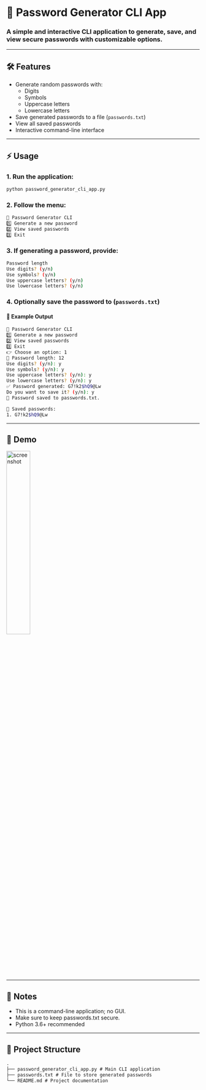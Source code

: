 # 🔐 Password Generator CLI App

### A simple and interactive CLI application to generate, save, and view secure passwords with customizable options.

---

## 🛠 Features

- Generate random passwords with:
  - Digits
  - Symbols
  - Uppercase letters
  - Lowercase letters
- Save generated passwords to a file (`passwords.txt`)
- View all saved passwords
- Interactive command-line interface

---

## ⚡ Usage

### 1. Run the application:

```bash
python password_generator_cli_app.py
```

### 2. Follow the menu:

```bash
🔐 Password Generator CLI
1️⃣ Generate a new password
2️⃣ View saved passwords
3️⃣ Exit
```

### 3. If generating a password, provide:

```bash
Password length
Use digits? (y/n)
Use symbols? (y/n)
Use uppercase letters? (y/n)
Use lowercase letters? (y/n)
```

### 4. Optionally save the password to (`passwords.txt`)

#### 📌 Example Output

```bash
🔐 Password Generator CLI
1️⃣ Generate a new password
2️⃣ View saved passwords
3️⃣ Exit
👉 Choose an option: 1
📏 Password length: 12
Use digits? (y/n): y
Use symbols? (y/n): y
Use uppercase letters? (y/n): y
Use lowercase letters? (y/n): y
✅ Password generated: G7!k2$hQ9@Lw
Do you want to save it? (y/n): y
💾 Password saved to passwords.txt.

📂 Saved passwords:
1. G7!k2$hQ9@Lw
```
---
## 🎥 Demo

<img  alt="screenshot" alt="screenshot" src="https://github.com/user-attachments/assets/2f24ffec-dfac-4a3f-b781-2cdb100a6ad4"  width="35%" />

---

## 📝 Notes

- This is a command-line application; no GUI.
- Make sure to keep passwords.txt secure.
- Python 3.6+ recommended

---

## 📂 Project Structure
```markdown
.
├── password_generator_cli_app.py # Main CLI application
├── passwords.txt # File to store generated passwords
└── README.md # Project documentation
```
